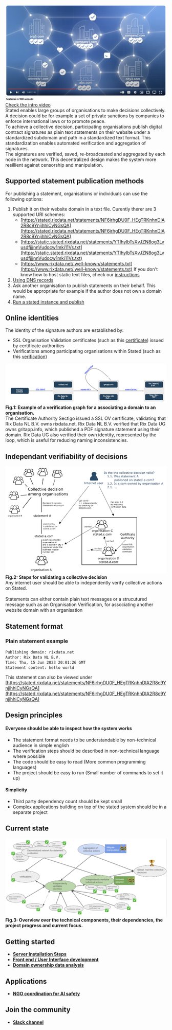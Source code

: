[![visualisatiuon](https://github.com/c-riq/stated/blob/master/documents/images/video_preview.jpg?raw=true)](https://www.youtube.com/watch?v=TTRtQjeuIAE)</br>
[Check the intro video](https://www.youtube.com/watch?v=TTRtQjeuIAE)<br/>
Stated enables large groups of organisations to make decisions collectively.<br />
A decision could be for example a set of private sanctions by companies to enforce international laws or to promote peace.<br />
To achieve a collective decision, participating organisations publish digital contract signatures as plain text statements on their website under a standardized subdomain and path in a standardized text format. This standardization enables automated verification and aggregation of signatures.<br/>
The signatures are verified, saved, re-broadcasted and aggregated by each node in the network. This decentralized design makes the system more resillient against censorship and manipulation.<br/>

## Supported statement publication methods

For publishing a statement, organisations or individuals can use the following options:
1. Publish it on their website domain in a text file. Curently therer are 3 supported URI schemes:
    - [https://stated.rixdata.net/statements/NF6irhgDU0F_HEgTRKnhnDlA2R8c9YnjihhiCyNGsQA](https://stated.rixdata.net/statements/NF6irhgDU0F_HEgTRKnhnDlA2R8c9YnjihhiCyNGsQA)
    - [https://static.stated.rixdata.net/statements/YTIhylbTsXvJZN8og3LvusdfjjjnnVudocw1mki11Vs.txt](https://static.stated.rixdata.net/statements/YTIhylbTsXvJZN8og3LvusdfjjjnnVudocw1mki11Vs.txt)
    - [https://www.rixdata.net/.well-known/statements.txt](https://www.rixdata.net/.well-known/statements.txt)
    If you don't know how to host static text files, check our [instructions](https://github.com/c-riq/stated/blob/master/static/README.md)
2. [Using DNS records](https://github.com/c-riq/stated/blob/master/documents/dns_authentication/README.md)
3. Ask another organisation to publish statements on their behalf. This would be appropriate for example if the author does not own a domain name.
4. [Run a stated instance and publish](https://github.com/c-riq/stated/blob/master/backend/README.md)

## Online identities

The identity of the signature authors are established by:
 - SSL Organisation Validation certificates (such as this [certificate](https://crt.sh/?sha256=2884EC1DE425003B57CFECF80CEE32865E6C9351B57F816F5FA7CC43FE5FA99D)) issued by certificate authorities
 - Verifications among participating organisations within Stated (such as this [verification](https://stated.rixdata.net/statements/FwoLf1njZ3tMAujNh_t6NZy9qV2RDNmDjgqju86yDEo))

![visualisatiuon](https://github.com/c-riq/stated/blob/master/documents/images/example_verification_graph.png?raw=true)<br />
<b>Fig.1: Example of a verification graph for a associating a domain to an organisation.</b><br />The Certificate Authority Sectigo issued a SSL OV certificate, validating that Rix Data NL B.V. owns rixdata.net. Rix Data NL B.V. verified that Rix Data UG owns gritapp.info, which published a PDF signature statement using their domain. Rix Data UG also verified their own identity, represented by the loop, which is useful for reducing naming inconsistencies.

## Independant verifiability of decisions

![visualisatiuon](https://github.com/c-riq/stated/blob/master/documents/images/diagram.png?raw=true)
<b>Fig.2: Steps for validating a collective decision</b><br />Any internet user should be able to independently verify collective actions on Stated.<br />
<br />
Statements can either contain plain text messages or a strucutured message such as an Organisation Verification, for associating another website domain with an organisation


## Statement format
### Plain statement example
```
Publishing domain: rixdata.net
Author: Rix Data NL B.V.
Time: Thu, 15 Jun 2023 20:01:26 GMT
Statement content: hello world
```
This statement can also be viewed under [https://stated.rixdata.net/statements/NF6irhgDU0F_HEgTRKnhnDlA2R8c9YnjihhiCyNGsQA](https://stated.rixdata.net/statements/NF6irhgDU0F_HEgTRKnhnDlA2R8c9YnjihhiCyNGsQA)

## Design principles
#### Everyone should be able to inspect how the system works
- The statement format needs to be understandable by non-technical audience in simple english
- The verification steps should be described in non-technical language where possible
- The code should be easy to read (More common programming languages)
- The project should be easy to run (Small number of commands to set it up)
#### Simplicity
- Third party dependency count should be kept small
- Complex applications building on top of the stated system should be in a separate project

## Current state
![visualisatiuon](https://github.com/c-riq/stated/blob/master/documents/images/project_progress.png?raw=true)
<b>Fig.3: Overview over the technical components, their dependencies, the project progress and current focus.<br />

## Getting started
- [Server Installation Steps](https://github.com/c-riq/stated/blob/master/backend/README.md)
- [Front end / User Interface development](https://github.com/c-riq/stated/blob/master/frontend/README.md)
- [Domain ownership data analysis](https://github.com/c-riq/stated/blob/master/analysis/README.md)

## Applications
- [NGO coordination for AI safety](https://github.com/c-riq/stated/blob/master/documents/ai_safety/README.md)

## Join the community
- [Slack channel](https://join.slack.com/t/stated/shared_invite/zt-2bns35cz5-~nyTld_zMkJlttOiy29_pw)
